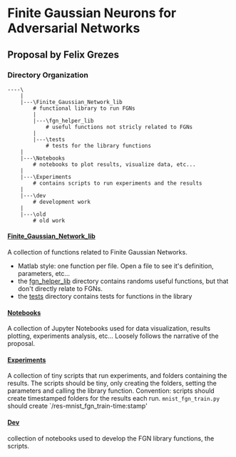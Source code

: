 # Finite Gaussian Neurons for Adversarial Networks

## Proposal by Felix Grezes

### Directory Organization

```
----\
    |
    |---\Finite_Gaussian_Network_lib
        # functional library to run FGNs
        |
        |---\fgn_helper_lib
            # useful functions not stricly related to FGNs
        |
        |---\tests
            # tests for the library functions
    |
    |---\Notebooks
        # notebooks to plot results, visualize data, etc...
    |
    |---\Experiments
        # contains scripts to run experiments and the results
    |
    |---\dev
        # development work
    |
    |---\old
        # old work
```

#### [Finite_Gaussian_Network_lib](./Finite_Gaussian_Network_lib)
A collection of functions related to Finite Gaussian Networks.
* Matlab style: one function per file. Open a file to see it's definition, parameters, etc...
* the [fgn_helper_lib](./Finite_Gaussian_Network_lib/fgn_helper_lib) directory contains randoms useful functions, but that don't directly relate to FGNs.
* the [tests](./Finite_Gaussian_Network_lib/tests) directory contains tests for functions in the library

#### [Notebooks](./Notebooks)
A collection of Jupyter Notebooks used for data visualization, results plotting, experiments analysis, etc...
Loosely follows the narrative of the proposal.

#### [Experiments](./Experiments)
A collection of tiny scripts that run experiments, and folders containing the results.
The scripts should be tiny, only creating the folders, setting the parameters and calling the library function.
Convention: scripts should create timestamped folders for the results each run.
`mnist_fgn_train.py` should create `/res-mnist_fgn_train-time:stamp'

#### [Dev](./dev)
collection of notebooks used to develop the FGN library functions, the scripts.
